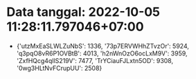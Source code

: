 # Data tanggal: 2022-10-05 11:28:11.797046+07:00

* {'utzMxEaSLWLZuNbS': 1336, '73p7ERVWHhZTvzOr': 5924, 'q3pqO8vR6P1OVBtB': 4013, 'h2nWnOzO6ocLxM9V': 3959, 'ZxfHQcg4qIlS219V': 7477, 'TrYCiauFJLxtn5OD': 9308, '0wg3HLtNvFCrupUU': 2508}
